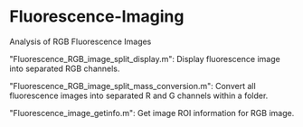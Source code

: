 # Fluorescence-Imaging
Analysis of RGB Fluorescence Images

"Fluorescence_RGB_image_split_display.m": Display fluorescence image into separated RGB channels.

"Fluorescence_RGB_image_split_mass_conversion.m": Convert all fluorescence images into separated R and G channels within a folder.

"Fluorescence_image_getinfo.m": Get image ROI information for RGB image.
